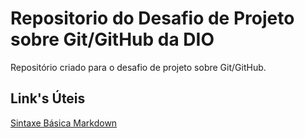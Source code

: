 # Repositorio do Desafio de Projeto sobre Git/GitHub da DIO
 Repositório criado para o desafio de projeto sobre Git/GitHub.

## Link's Úteis
[Sintaxe Básica Markdown](https://www.markdownguide.org/basic-syntax/)